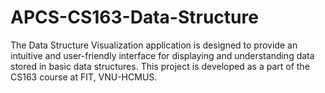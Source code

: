 # APCS-CS163-Data-Structure
The Data Structure Visualization application is designed to provide an intuitive and user-friendly interface for displaying and understanding data stored in basic data structures. This project is developed as a part of the CS163 course at FIT, VNU-HCMUS.
